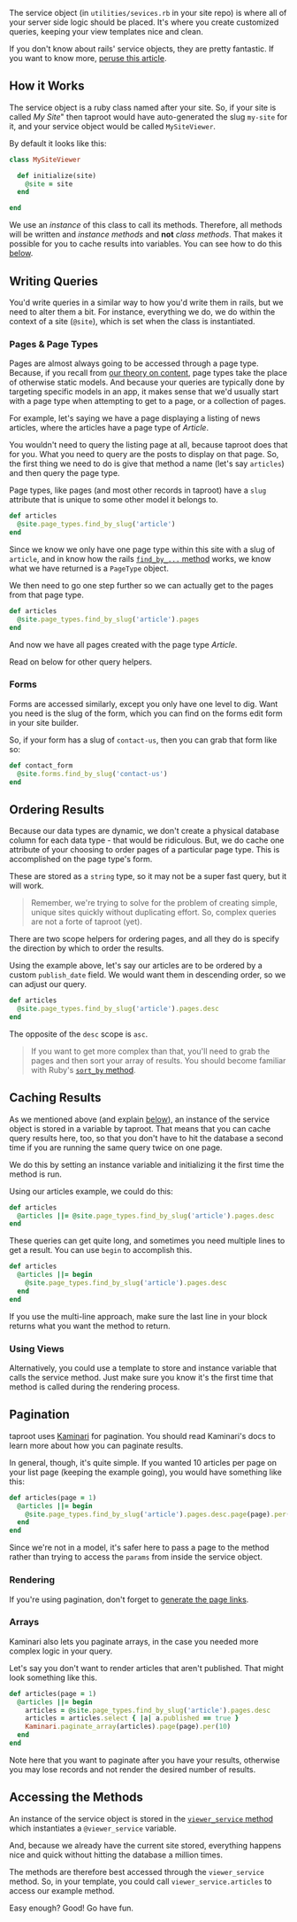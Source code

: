 The service object (in `utilities/sevices.rb` in your site repo) is where all of your server side logic should be placed. It's where you create customized queries, keeping your view templates nice and clean.

If you don't know about rails' service objects, they are pretty fantastic. If you want to know more, [peruse this article](http://brewhouse.io/blog/2014/04/30/gourmet-service-objects.html).

How it Works
----------------

The service object is a ruby class named after your site. So, if your site is called *My Site*" then taproot would have auto-generated the slug `my-site` for it, and your service object would be called `MySiteViewer`.

By default it looks like this:

```ruby
class MySiteViewer

  def initialize(site)
    @site = site
  end

end
```

We use an *instance* of this class to call its methods. Therefore, all methods will be written and *instance methods* and **not** *class methods*. That makes it possible for you to cache results into variables. You can see how to do this [below](#accessing-the-methods).

Writing Queries
----------------

You'd write queries in a similar way to how you'd write them in rails, but we need to alter them a bit. For instance, everything we do, we do within the context of a site (`@site`), which is set when the class is instantiated.

### Pages & Page Types

Pages are almost always going to be accessed through a page type. Because, if you recall from [our theory on content](/docs/building_content), page types take the place of otherwise static models. And because your queries are typically done by targeting specific models in an app, it makes sense that we'd usually start with a page type when attempting to get to a page, or a collection of pages.

For example, let's saying we have a page displaying a listing of news articles, where the articles have a page type of *Article*.

You wouldn't need to query the listing page at all, because taproot does that for you. What you need to query are the posts to display on that page. So, the first thing we need to do is give that method a name (let's say `articles`) and then query the page type.

Page types, like pages (and most other records in taproot) have a `slug` attribute that is unique to some other model it belongs to.

```ruby
def articles
  @site.page_types.find_by_slug('article')
end
```

Since we know we only have one page type within this site with a slug of `article`, and in know how the rails [`find_by_...` method](http://guides.rubyonrails.org/active_record_querying.html#find-by) works, we know what we have returned is a `PageType` object.

We then need to go one step further so we can actually get to the pages from that page type.

```ruby
def articles
  @site.page_types.find_by_slug('article').pages
end
```

And now we have all pages created with the page type *Article*.

Read on below for other query helpers.

### Forms

Forms are accessed similarly, except you only have one level to dig. Want you need is the slug of the form, which you can find on the forms edit form in your site builder.

So, if your form has a slug of `contact-us`, then you can grab that form like so:

```ruby
def contact_form
  @site.forms.find_by_slug('contact-us')
end
```

Ordering Results
----------------

Because our data types are dynamic, we don't create a physical database column for each data type - that would be ridiculous. But, we do cache one attribute of your choosing to order pages of a particular page type. This is accomplished on the page type's form.

These are stored as a `string` type, so it may not be a super fast query, but it will work.

> Remember, we're trying to solve for the problem of creating simple, unique sites quickly without duplicating effort. So, complex queries are not a forte of taproot (yet).

There are two scope helpers for ordering pages, and all they do is specify the direction by which to order the results.

Using the example above, let's say our articles are to be ordered by a custom `publish_date` field. We would want them in descending order, so we can adjust our query.

```ruby
def articles
  @site.page_types.find_by_slug('article').pages.desc
end
```

The opposite of the `desc` scope is `asc`.

> If you want to get more complex than that, you'll need to grab the pages and then sort your array of results. You should become familiar with Ruby's [`sort_by` method](http://apidock.com/ruby/Enumerable/sort_by).

Caching Results
----------------

As we mentioned above (and explain [below](#accessing-the-methods)), an instance of the service object is stored in a variable by taproot. That means that you can cache query results here, too, so that you don't have to hit the database a second time if you are running the same query twice on one page.

We do this by setting an instance variable and initializing it the first time the method is run.

Using our articles example, we could do this:

```ruby
def articles
  @articles ||= @site.page_types.find_by_slug('article').pages.desc
end
```

These queries can get quite long, and sometimes you need multiple lines to get a result. You can use `begin` to accomplish this.

```ruby
def articles
  @articles ||= begin
    @site.page_types.find_by_slug('article').pages.desc
  end
end
```

If you use the multi-line approach, make sure the last line in your block returns what you want the method to return.

### Using Views

Alternatively, you could use a template to store and instance variable that calls the service method. Just make sure you know it's the first time that method is called during the rendering process.

Pagination
----------------

taproot uses [Kaminari](https://github.com/amatsuda/kaminari) for pagination. You should read Kaminari's docs to learn more about how you can paginate results.

In general, though, it's quite simple. If you wanted 10 articles per page on your list page (keeping the example going), you would have something like this:

```ruby
def articles(page = 1)
  @articles ||= begin
    @site.page_types.find_by_slug('article').pages.desc.page(page).per(10)
  end
end
```

Since we're not in a model, it's safer here to pass a page to the method rather than trying to access the `params` from inside the service object.

### Rendering

If you're using pagination, don't forget to [generate the page links](https://github.com/amatsuda/kaminari#views).

### Arrays

Kaminari also lets you paginate arrays, in the case you needed more complex logic in your query.

Let's say you don't want to render articles that aren't published. That might look something like this.

```ruby
def articles(page = 1)
  @articles ||= begin
    articles = @site.page_types.find_by_slug('article').pages.desc
    articles = articles.select { |a| a.published == true }
    Kaminari.paginate_array(articles).page(page).per(10)
  end
end
```

Note here that you want to paginate after you have your results, otherwise you may lose records and not render the desired number of results.

Accessing the Methods
----------------

An instance of the service object is stored in the [`viewer_service` method](https://github.com/seancdavis/sapwood/blob/master/app/helpers/viewer_helper.rb#L3-5) which instantiates a `@viewer_service` variable.

And, because we already have the current site stored, everything happens nice and quick without hitting the database a million times.

The methods are therefore best accessed through the `viewer_service` method. So, in your template, you could call `viewer_service.articles` to access our example method.

Easy enough? Good! Go have fun.
